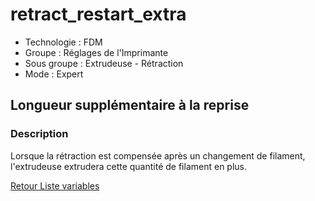 # retract_restart_extra

* Technologie : FDM
* Groupe : Réglages de l'Imprimante
* Sous groupe : Extrudeuse - Rétraction
* Mode : Expert

## Longueur supplémentaire à la reprise

### Description

Lorsque la rétraction est compensée après un changement de filament, l'extrudeuse extrudera cette quantité de filament en plus.

[Retour Liste variables](variable_list.md)